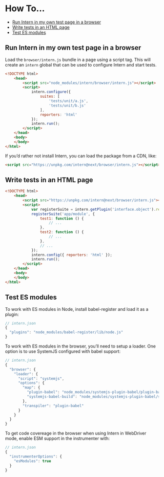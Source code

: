 # How To...

<!-- vim-markdown-toc GFM -->
* [Run Intern in my own test page in a browser](#run-intern-in-my-own-test-page-in-a-browser)
* [Write tests in an HTML page](#write-tests-in-an-html-page)
* [Test ES modules](#test-es-modules)

<!-- vim-markdown-toc -->

## Run Intern in my own test page in a browser

Load the `browser/intern.js` bundle in a page using a script tag. This will create an `intern` global that can be used
to configure Intern and start tests.

```html
<!DOCTYPE html>
    <head>
        <script src="node_modules/intern/browser/intern.js"></script>
        <script>
            intern.configure({
                suites: [
                    'tests/unit/a.js',
                    'tests/unit/b.js'
                ],
                reporters: 'html'
            });
            intern.run();
        </script>
    </head>
    <body>
    </body>
</html>
```

If you’d rather not install Intern, you can load the package from a CDN, like:

```html
<script src="https://unpkg.com/intern@next/browser/intern.js"></script>
```

## Write tests in an HTML page

```html
<!DOCTYPE html>
    <head>
        <script src="https://unpkg.com/intern@next/browser/intern.js"></script>
        <script>
            var registerSuite = intern.getPlugin('interface.object').registerSuite;
            registerSuite('app/module', {
                test1: function () {
                    // ...
                },
                test2: function () {
                    // ...
                },
                // ...
            });
            intern.config({ reporters: 'html' });
            intern.run();
        </script>
    </head>
    <body>
    </body>
</html>
```

## Test ES modules

To work with ES modules in Node, install babel-register and load it as a plugin:

```js
// intern.json
{
  "plugins": "node_modules/babel-register/lib/node.js"
}
```

To work with ES modules in the browser, you’ll need to setup a loader. One option is to use SystemJS configured with babel support:

```js
// intern.json
{
  "browser": {
    "loader": {
      "script": "systemjs",
      "options": {
        "map": {
          "plugin-babel": "node_modules/systemjs-plugin-babel/plugin-babel.js",
          "systemjs-babel-build": "node_modules/systemjs-plugin-babel/systemjs-babel-browser.js"
        },
        "transpiler": "plugin-babel"
      }
    }
  }
}
```

To get code covereage in the browser when using Intern in WebDriver mode, enable ESM support in the instrumenter with:

```js
// intern.json
{
  "instrumenterOptions": {
    "esModules": true
  }
}
```
